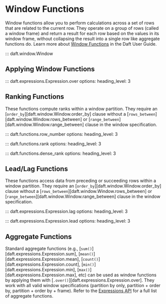 # Window Functions

Window functions allow you to perform calculations across a set of rows that are related to the current row. They operate on a group of rows (called a window frame) and return a result for each row based on the values in its window frame, without collapsing the result into a single row like aggregate functions do. Learn more about [Window Functions](../core_concepts.md/#window-functions) in the Daft User Guide.

::: daft.window.Window

## Applying Window Functions

::: daft.expressions.Expression.over
    options:
        heading_level: 3

## Ranking Functions

These functions compute ranks within a window partition. They require an [`order_by`][daft.window.Window.order_by] clause without a [`rows_between`][daft.window.Window.rows_between] or [`range_between`][daft.window.Window.range_between] clause in the window specification.

::: daft.functions.row_number
    options:
        heading_level: 3

::: daft.functions.rank
    options:
        heading_level: 3

::: daft.functions.dense_rank
    options:
        heading_level: 3

## Lead/Lag Functions

These functions access data from preceding or succeeding rows within a window partition. They require an [`order_by`][daft.window.Window.order_by] clause without a [`rows_between`][daft.window.Window.rows_between] or [`range_between`][daft.window.Window.range_between] clause in the window specification.

::: daft.expressions.Expression.lag
    options:
        heading_level: 3

::: daft.expressions.Expression.lead
    options:
        heading_level: 3

## Aggregate Functions

Standard aggregate functions (e.g., [`sum()`][daft.expressions.Expression.sum], [`mean()`][daft.expressions.Expression.mean], [`count()`][daft.expressions.Expression.count], [`min()`][daft.expressions.Expression.min], [`max()`][daft.expressions.Expression.max], etc) can be used as window functions by applying them with [`.over()`][daft.expressions.Expression.over]. They work with all valid window specifications (partition by only, partition + order by, partition + order by + frame). Refer to the [Expressions API](./expressions.md) for a full list of aggregate functions.
